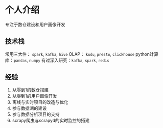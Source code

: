# 个人介绍

专注于数仓建设和用户画像开发

## 技术栈

常用三大件： `spark`, `kafka`, `hive`
OLAP： `kudu`, `presto`, `clickhouse`
python计算库：`pandas`, `numpy`
有过深入研究：`kafka`, `spark`, `redis`

## 经验
1. 从零到1的数仓搭建
2. 从零到1的用户画像开发
3. 离线与实时项目的改造与优化
4. 参与数据湖的建设
5. 参与数据分析项目的支持
6. scrapy爬虫与scrapyd的实时监控的搭建